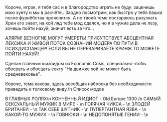 Короче, игрок, я тебя сас и в благородство играть не буду: заценишь мою хуету и мы в расчёте..
Заодно посмотрим, как быстро у тебя башка после фуриёбства прояснится. А по твоей теме постараюсь разузнать.
Хрен его знает, на кой ляд тебе мод сдался, но я в чужие дела не лезу, хочешь пойти нахуй, значит есть за что…


АЛЯРМ! БЕЗНОГNЕ МОГУТ УМЕРЕТЬ! ПРИСУТСТВУЕТ АБСЦЕНТНАЯ ЛЕКСИКА И ЖИВОЙ ПОТОК СОЗНАНИЙ МОДЕРА ПО ПУТИ В ПСИХДИСПАНЦЕР!
ЕСЛИ ВЫ НЕ ПЕРЕВАРИВАЕТЕ КРИНЖ ТО МОЖЕТЕ ПОЙТИ НАХУЙ!


Сделан главным шизоидом из Economic Crisis, специально чтобы обосрать и обосцать секту "На движке хой не может быть средневековье".

Короче, тема какова, здесь всеобщая наброска без необходимости приведить к толковому виду.\n
Список модов

В ГЛАВНЫХ РОЛЯХ\n
КОНЧЕННЫЙ ИДИОТ - Old Europe 1300 /n
САМЫЙ СЕКСУАЛЬНЫЙ МУЖИК В МИРЕ - \n
ГОРЯЧАЯ ЧИКСА - \n
ЗЛОДЕЙ БРИТАНЕЙ - \n
ТАК СЕБЕ ШУТНИК - \n
ПУПЕРТАНТНАЯ ЯЗВА - \n
КАКОЙ-ТО МУЖИК - \n
ГОВНЮКИ - \n
НЕДОПОНЯТЫЕ ГЕНИИ - \n

